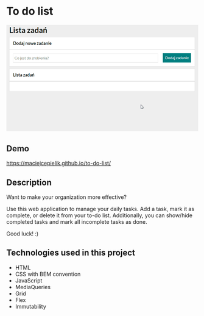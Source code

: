 # To do list

![demo](https://raw.githubusercontent.com/maciejcepielik/to-do-list/main/images/demo.gif)

## Demo

https://maciejcepielik.github.io/to-do-list/

## Description

Want to make your organization more effective?

Use this web application to manage your daily tasks. 
Add a task, mark it as complete, or delete it from your to-do list. 
Additionally, you can show/hide completed tasks and mark all incomplete tasks as done.

Good  luck! :)

## Technologies used in this project
- HTML
- CSS with BEM convention
- JavaScript
- MediaQueries
- Grid
- Flex
- Immutability
